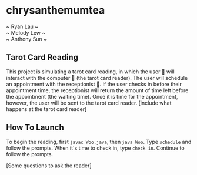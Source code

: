 # chrysanthemumtea

~ Ryan Lau ~ \
~ Melody Lew ~ \
~ Anthony Sun ~

## Tarot Card Reading

This project is simulating a tarot card reading, in which the user 👤 will interact
with the computer 🔮 (the tarot card reader). The user will schedule an appointment
with the receptionist 🐧. If the user checks in before their appointment time, the
receptionist will return the amount of time left before the appointment (the waiting time).
Once it is time for the appointment, however, the user will be sent to the tarot card reader.
[include what happens at the tarot card reader]

## How To Launch

To begin the reading, first `javac Woo.java`, then `java Woo`. Type `schedule`
and follow the prompts. When it's time to check in, type `check in`. Continue to
follow the prompts.

[Some questions to ask the reader]
